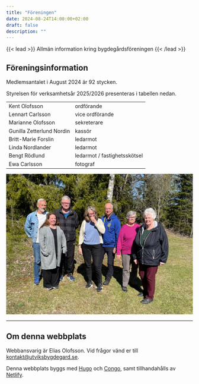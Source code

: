 ```yaml
---
title: "Föreningen"
date: 2024-08-24T14:00:00+02:00
draft: false
description: ""
---
```


{{< lead >}}
Allmän information kring bygdegårdsföreningen
{{< /lead >}}

<!-- ## Historia -->

## Föreningsinformation

Medlemsantalet i August 2024 är 92 stycken.

Styrelsen för verksamhetsår 2025/2026 presenteras i tabellen nedan.

|                           |                               |
| :------------------------ | :---------------------------- |
| Kent Olofsson             | ordförande                    |
| Lennart Carlsson          | vice ordförande               |
| Marianne Olofsson         | sekreterare                   |
| Gunilla Zetterlund Nordin | kassör                        |
| Britt-Marie Forslin       | ledarmot                      |
| Linda Nordlander          | ledarmot                      |
| Bengt Rödlund             | ledarmot / fastighetsskötsel  |
| Ewa Carlsson              | fotograf                      |

![Styrelsen för verksamhetsår 2025/2026 samlad utanför Utviks gamla skola.](styrelsen2025.jpg "Styrelsen för verksamhetsår 2025/2026")

---

## Om denna webbplats

Webbansvarig är Elias Olofsson. Vid frågor vänd er till <kontakt@utviksbygdegard.se>.

Denna webbplats byggs med [Hugo](https://gohugo.io/) och [Congo](https://github.com/jpanther/congo), samt tillhandahålls av [Netlify](https://www.netlify.com/).
